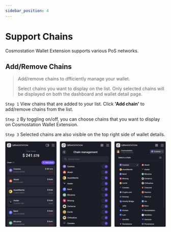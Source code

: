 ```yaml
---
sidebar_position: 4
---
```


# Support Chains

Cosmostation Wallet Extension supports various PoS networks.

## Add/Remove Chains

> Add/remove chains to dfficiently manage your wallet.
>
> Select chains you want to display on the list. Only selected chains will be displayed on both the dashboard and wallet detail page.

`Step 1` View chains that are added to your list. Click **'Add chain'** to add/remove chains from the list.

`Step 2` By toggling on/off, you can choose chains that you want to display on Cosmostation Wallet Extension.

`Step 3` Selected chains are also visible on the top right side of wallet details.

![Add & Remove chains](/img/guide/extension/chains/support.png)